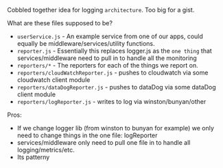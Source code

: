 Cobbled together idea for logging `architecture`. Too big for a gist.

What are these files supposed to be?

* `userService.js` - An example service from one of our apps, could equally be middleware/services/utility functions.
* `reporter.js` - Essentially this replaces logger.js as the `one thing` that services/middleware need to pull in to handle all the monitoring
* `reporters/*` - The reporters for each of the things we report on.
* `reporters/cloudWatchReporter.js` - pushes to cloudwatch via some cloudwatch client module
* `reporters/dataDogReporter.js` - pushes to dataDog via some dataDog client module
* `reporters/logReporter.js` - writes to log via winston/bunyan/other

Pros:
* If we change logger lib (from winston to bunyan for example) we only need to change things in the one file: logReporter
* services/middleware only need to pull one file in to handle all logging/metrics/etc.
* Its patterny

